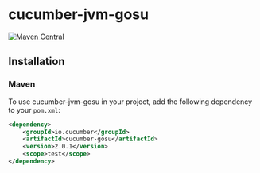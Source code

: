 # cucumber-jvm-gosu

[![Maven Central](https://maven-badges.herokuapp.com/maven-central/io.cucumber/cucumber-jvm/badge.svg)](https://maven-badges.herokuapp.com/maven-central/io.cucumber/cucumber-jvm-gosu)

## Installation

### Maven
To use cucumber-jvm-gosu in your project, add the following dependency to your `pom.xml`:

```xml
<dependency>
    <groupId>io.cucumber</groupId>
    <artifactId>cucumber-gosu</artifactId>
    <version>2.0.1</version>
    <scope>test</scope>
</dependency>
```
